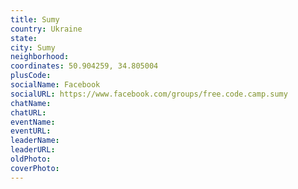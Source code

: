```yaml
---
title: Sumy
country: Ukraine
state: 
city: Sumy
neighborhood: 
coordinates: 50.904259, 34.805004
plusCode:
socialName: Facebook
socialURL: https://www.facebook.com/groups/free.code.camp.sumy
chatName:
chatURL:
eventName:
eventURL:
leaderName:
leaderURL:
oldPhoto: 
coverPhoto:
---
```

